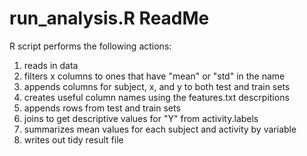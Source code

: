 run_analysis.R ReadMe
==============

R script performs the following actions:
1. reads in data
2. filters x columns to ones that have "mean" or "std" in the name
3. appends columns for subject, x, and y to both test and train sets
4. creates useful column names using the features.txt descrpitions
5. appends rows from test and train sets
6. joins to get descriptive values for "Y" from activity.labels
7. summarizes mean values for each subject and activity by variable
8. writes out tidy result file

